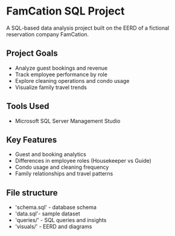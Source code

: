 # FamCation SQL Project 

A SQL-based data analysis project built on the EERD of a fictional reservation company FamCation. 

## Project Goals 
- Analyze guest bookings and revenue
- Track employee performance by role
- Explore cleaning operations and condo usage
- Visualize family travel trends

## Tools Used 
- Microsoft SQL Server Management Studio

## Key Features 
- Guest and booking analytics
- Differences in employee roles (Housekeeper vs Guide)
- Condo usage and cleaning frequency
- Family relationships and travel patterns

## File structure 
- 'schema.sql' - database schema
- 'data.sql'- sample dataset
- 'queries/' - SQL queries and insights
- 'visuals/' - EERD and diagrams 
